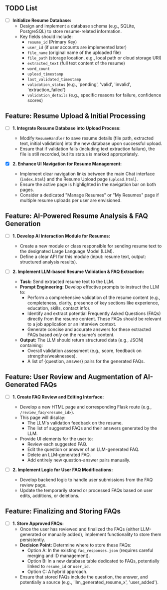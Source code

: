 ## TODO List

- [ ] **Initialize Resume Database:**
  - Design and implement a database schema (e.g., SQLite, PostgreSQL) to store resume-related information.
  - Key fields should include:
    - `resume_id` (Primary Key)
    - `user_id` (if user accounts are implemented later)
    - `file_name` (original name of the uploaded file)
    - `file_path` (storage location, e.g., local path or cloud storage URI)
    - `extracted_text` (full text content of the resume)
    - `word_count`
    - `upload_timestamp`
    - `last_validated_timestamp`
    - `validation_status` (e.g., 'pending', 'valid', 'invalid', 'extraction_failed')
    - `validation_details` (e.g., specific reasons for failure, confidence scores)

## Feature: Resume Upload & Initial Processing

- [ ] **1. Integrate Resume Database into Upload Process:**
  - Modify `ResumeHandler` to save resume details (file path, extracted text, initial validation) into the new database upon successful upload.
  - Ensure that if validation fails (including text extraction failure), the file is still recorded, but its status is marked appropriately.

- [X] **2. Enhance UI Navigation for Resume Management:**
  - Implement clear navigation links between the main Chat interface (`index.html`) and the Resume Upload page (`upload.html`).
  - Ensure the active page is highlighted in the navigation bar on both pages.
  - Consider a dedicated "Manage Resumes" or "My Resumes" page if multiple resume uploads per user are envisioned.

## Feature: AI-Powered Resume Analysis & FAQ Generation

- [ ] **1. Develop AI Interaction Module for Resumes:**
  - Create a new module or class responsible for sending resume text to the designated Large Language Model (LLM).
  - Define a clear API for this module (input: resume text, output: structured analysis results).

- [ ] **2. Implement LLM-based Resume Validation & FAQ Extraction:**
  - **Task:** Send extracted resume text to the LLM.
  - **Prompt Engineering:** Develop effective prompts to instruct the LLM to:
    - Perform a comprehensive validation of the resume content (e.g., completeness, clarity, presence of key sections like experience, education, skills, contact info).
    - Identify and extract potential Frequently Asked Questions (FAQs) directly from the resume content. These FAQs should be relevant to a job application or an interview context.
    - Generate concise and accurate answers for these extracted FAQs based *only* on the resume's content.
  - **Output:** The LLM should return structured data (e.g., JSON) containing:
    - Overall validation assessment (e.g., score, feedback on strengths/weaknesses).
    - A list of {question, answer} pairs for the generated FAQs.

## Feature: User Review and Augmentation of AI-Generated FAQs

- [ ] **1. Create FAQ Review and Editing Interface:**
  - Develop a new HTML page and corresponding Flask route (e.g., `/review_faq/<resume_id>`).
  - This page will display:
    - The LLM's validation feedback on the resume.
    - The list of suggested FAQs and their answers generated by the LLM.
  - Provide UI elements for the user to:
    - Review each suggested FAQ.
    - Edit the question or answer of an LLM-generated FAQ.
    - Delete an LLM-generated FAQ.
    - Add entirely new question-answer pairs manually.

- [ ] **2. Implement Logic for User FAQ Modifications:**
  - Develop backend logic to handle user submissions from the FAQ review page.
  - Update the temporarily stored or processed FAQs based on user edits, additions, or deletions.

## Feature: Finalizing and Storing FAQs

- [ ] **1. Store Approved FAQs:**
  - Once the user has reviewed and finalized the FAQs (either LLM-generated or manually added), implement functionality to store them persistently.
  - **Decision Point:** Determine where to store these FAQs:
    - Option A: In the existing `faq_responses.json` (requires careful merging and ID management).
    - Option B: In a new database table dedicated to FAQs, potentially linked to `resume_id` or `user_id`.
    - Option C: A hybrid approach.
  - Ensure that stored FAQs include the question, the answer, and potentially a source (e.g., 'llm_generated_resume_x', 'user_added').

  